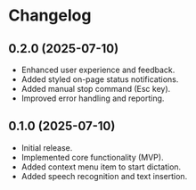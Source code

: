 # Changelog

## 0.2.0 (2025-07-10)

*   Enhanced user experience and feedback.
*   Added styled on-page status notifications.
*   Added manual stop command (Esc key).
*   Improved error handling and reporting.

## 0.1.0 (2025-07-10)

*   Initial release.
*   Implemented core functionality (MVP).
*   Added context menu item to start dictation.
*   Added speech recognition and text insertion.
